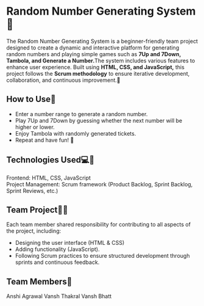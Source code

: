 # Random Number Generating System🎲
The Random Number Generating System is a beginner-friendly team project designed to create a dynamic and interactive platform for generating random numbers and playing simple games such as <b>7Up and 7Down, Tambola, and Generate a Number.</b>The system includes various features to enhance user experience. Built using <b>HTML, CSS, and JavaScript,</b> this project follows the <b>Scrum methodology</b> to ensure iterative development, collaboration, and continuous improvement.🚀

## How to Use📖
- Enter a number range to generate a random number.
- Play 7Up and 7Down by guessing whether the next number will be higher or lower.
- Enjoy Tambola with randomly generated tickets.
- Repeat and have fun! 🎉

## Technologies Used💻👾
Frontend: HTML, CSS, JavaScript <br>
Project Management: Scrum framework (Product Backlog, Sprint Backlog, Sprint Reviews, etc.)

## Team Project🌟🤝
Each team member shared responsibility for contributing to all aspects of the project, including:
- Designing the user interface (HTML & CSS)
- Adding functionality (JavaScript).
- Following Scrum practices to ensure structured development through sprints and continuous feedback.

## Team Members👥
Anshi Agrawal 
Vansh Thakral 
Vansh Bhatt
